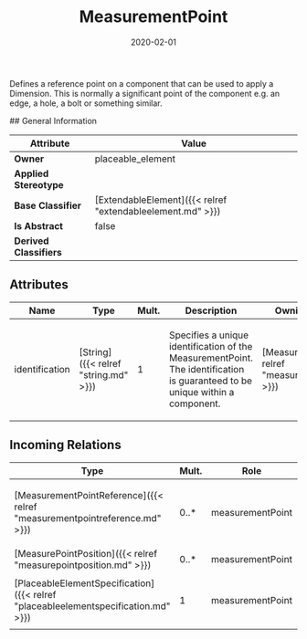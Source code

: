 ﻿---
title: MeasurementPoint
toc: false
type: specs
date: "2020-02-01"
draft: false
specification: VEC
version: 1.2.0
documentType: "Recommendation"
elementType: Class
classes:
  - MeasurementPoint
menu_name: vec-1.2.0
---
<p> Defines a reference point on a component that can be used to apply a Dimension. This is normally a significant point of the component e.g. an edge, a hole, a bolt or something similar.      </p>
## General Information

| Attribute               | Value |
|-------------------------|-------|
| **Owner**               | placeable_element |
| **Applied Stereotype**  |   |
| **Base Classifier**     | [ExtendableElement]({{< relref "extendableelement.md" >}})<br/>  |
| **Is Abstract**         | false |
| **Derived Classifiers** |   |

## Attributes
|  Name  |  Type  |  Mult.  |  Description  |  Owning Classifier  |
|--------|--------|---------|---------------|--------------|
|identification | [String]({{< relref "string.md" >}}) | 1 | <p> Specifies a unique identification of the MeasurementPoint. The identification is guaranteed to be unique within a component.      </p> | [MeasurementPoint]({{< relref "measurementpoint.md" >}}) |

##  Incoming Relations
|    Type  |   Mult.  |   Role    |   Mult.   |   Description  |
|----------|----------|-----------|-----------|----------------|
| [MeasurementPointReference]({{< relref "measurementpointreference.md" >}}) | 0..* | measurementPoint | 1 | <p> References the <i>MeasurementPoint</i> that is instanced by this <i>MeasurementPointReference.</i>      </p> |
| [MeasurePointPosition]({{< relref "measurepointposition.md" >}}) | 0..* | measurementPoint | 1 |  |
| [PlaceableElementSpecification]({{< relref "placeableelementspecification.md" >}}) | 1 | measurementPoint | 0..* | <p> Specifies the <i>MeasurementPoints</i> of a <i>PlaceableElement</i>.      </p> |
